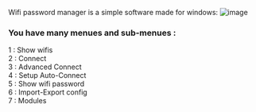 Wifi password manager is a simple software made for windows:
![image](https://github.com/user-attachments/assets/7d608e34-d25c-447a-89cc-6995118da894)

### You have many menues and sub-menues :
1 : Show wifis  
2 : Connect  
3 : Advanced Connect  
4 : Setup Auto-Connect  
5 : Show wifi password  
6 : Import-Export config  
7 : Modules  

